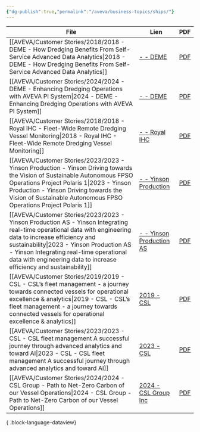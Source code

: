 ```yaml
---
{"dg-publish":true,"permalink":"/aveva/business-topics/ships/"}
---
```



| File                                                                                                                                                                                                                                                                                                                        | Lien                                                                                                                                                                                     | PDF                                                                                                                                                                                          |
| --------------------------------------------------------------------------------------------------------------------------------------------------------------------------------------------------------------------------------------------------------------------------------------------------------------------------- | ---------------------------------------------------------------------------------------------------------------------------------------------------------------------------------------- | -------------------------------------------------------------------------------------------------------------------------------------------------------------------------------------------- |
| [[AVEVA/Customer Stories/2018/2018 - DEME - How Dredging Benefits From Self-Service Advanced Data Analytics\|2018 - DEME - How Dredging Benefits From Self-Service Advanced Data Analytics]]                                                                                                                             | [\- - DEME](https://resources.osisoft.com/presentations/how-dredging-benefits-from-self-service-advanced-data-analytics/)                                                                | [PDF](https://cdn.osisoft.com/osi/presentations/2018-uc-emea-barcelona/UC18EU-D2TR05-DEME-De-Block-How-Dredging-Benefits-From-Self-Service-Advanced-Data-Analytics.pdf)                      |
| [[AVEVA/Customer Stories/2024/2024 - DEME - Enhancing Dredging Operations with AVEVA PI System\|2024 - DEME - Enhancing Dredging Operations with AVEVA PI System]]                                                                                                                                                       | [\- - DEME](https://www.aveva.com/en/perspectives/presentations/2024/deme---enhancing-dredging-operations-with-aveva-pi-system/)                                                         | [PDF](https://cdn.mediavalet.com/eunl/content/yTIAk4BWHUiPw3IqrBaCFg/IM6Z-12aBU2nNcJtRLGIIw/Original/DEME%3A%20%20Enhancing%20Dredging%20Operations%20with%20AVEVA%20PI%20System.pdf)        |
| [[AVEVA/Customer Stories/2018/2018 - Royal IHC - Fleet-Wide Remote Dredging Vessel Monitoring\|2018 - Royal IHC - Fleet-Wide Remote Dredging Vessel Monitoring]]                                                                                                                                                         | [\- - Royal IHC](https://resources.osisoft.com/presentations/fleet-wide-remote-dredging-vessel-monitoring/)                                                                              | [PDF](https://cdn.osisoft.com/osi/presentations/2018-uc-emea-barcelona/UC18EU-D2TR06-RoyalIHC-Thakker-Fleet-Wide-Remote-Dredging-Vessel-Monitoring.pdf)                                      |
| [[AVEVA/Customer Stories/2023/2023 - Yinson Production - Yinson Driving towards the Vision of Sustainable Autonomous FPSO Operations   Project Polaris 1\|2023 - Yinson Production - Yinson Driving towards the Vision of Sustainable Autonomous FPSO Operations   Project Polaris 1]]                                   | [\- - Yinson Production](https://resources.osisoft.com/presentations/yinson--driving-towards-the-vision-of-sustainable-autonomous-fpso-operations-%E2%80%93-project-polaris/)            | [PDF](https://cdn.osisoft.com/osi/presentations/2023-AVEVA-San-Francisco/UC23NA-1OGE02-ViggoJohansen-Jan-Yinson-Driving-towards-the-Vision-of-Sustainable-Autonomous-FPSO-Operations.pdf)    |
| [[AVEVA/Customer Stories/2023/2023 - Yinson Production AS - Yinson Integrating real-time operational data with engineering data to increase efficiency and sustainability\|2023 - Yinson Production AS - Yinson Integrating real-time operational data with engineering data to increase efficiency and sustainability]] | [\- - Yinson Production AS](https://resources.osisoft.com/presentations/yinson--integrating-real-time-operational-data-with-engineering-data-to-increase-efficiency-and-sustainability/) | [PDF](https://cdn.osisoft.com/osi/presentations/2023-AVEVA-San-Francisco/UC23NA-2ENU03-YinsonProductionAS-BerteBye-Yinson-Integrating-real-time-operational.pdf)                             |
| [[AVEVA/Customer Stories/2019/2019 - CSL - CSL’s fleet management - a journey towards connected vessels for operational excellence & analytics\|2019 - CSL - CSL’s fleet management - a journey towards connected vessels for operational excellence & analytics]]                                                       | [2019 - CSL](https://resources.osisoft.com/presentations/csl-s-fleet-management---a-journey-towards-connected-vessels-for-operational-excellence-and-analytics/)                         | [PDF](https://cdn.osisoft.com/osi/presentations/2019-uc-san-francisco/US19NA-D2MM05-CSL-Lavoie-CSLs-fleet-management-a-journey-towards-connected-vessels-for-operational.pdf)                |
| [[AVEVA/Customer Stories/2023/2023 - CSL - CSL fleet management A successful journey through advanced analytics and toward AI\|2023 - CSL - CSL fleet management A successful journey through advanced analytics and toward AI]]                                                                                         | [2023 - CSL](https://resources.osisoft.com/presentations/csl-fleet-management--a-successful-journey-through-advanced-analytics-and-toward-ai/)                                           | [PDF](https://cdn.osisoft.com/osi/presentations/2023-AVEVA-San-Francisco/UC23NA-3INF06-MayaHTT-Duquette-CSL-fleet-management.pdf)                                                            |
| [[AVEVA/Customer Stories/2024/2024 - CSL Group - Path to Net-Zero Carbon of our Vessel Operations\|2024 - CSL Group - Path to Net-Zero Carbon of our Vessel Operations]]                                                                                                                                                 | [2024 - CSL Group Inc](https://www.aveva.com/en/perspectives/presentations/2024/csl-group---path-to-net-zero-carbon-of-our-vessel-operations/)                                           | [PDF](https://cdn.mediavalet.com/eunl/content/3-3RjT4g-EeyFwoveBkH_w/rDkXT7Z940KKkmpRn4LWMQ/Original/CSL%20Group%3A%20%20Path%20to%20Net-Zero%20Carbon%20of%20our%20Vessel%20Operations.pdf) |

{ .block-language-dataview}